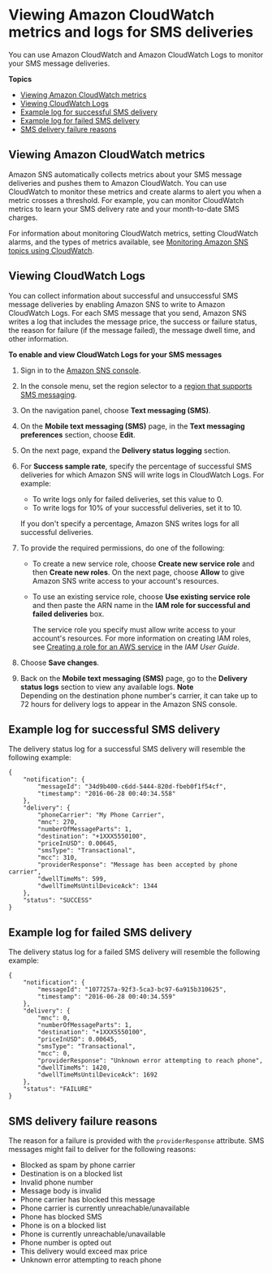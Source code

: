 # Viewing Amazon CloudWatch metrics and logs for SMS deliveries<a name="sms_stats_cloudwatch"></a>

You can use Amazon CloudWatch and Amazon CloudWatch Logs to monitor your SMS message deliveries\.

**Topics**
+ [Viewing Amazon CloudWatch metrics](#sms_stats_cloudwatch_metrics)
+ [Viewing CloudWatch Logs](#sns-viewing-cloudwatch-logs)
+ [Example log for successful SMS delivery](#example-log-successful-sms-delivery)
+ [Example log for failed SMS delivery](#example-log-failed-sms-delivery)
+ [SMS delivery failure reasons](#sms_stats_delivery_fail_reasons)

## Viewing Amazon CloudWatch metrics<a name="sms_stats_cloudwatch_metrics"></a>

Amazon SNS automatically collects metrics about your SMS message deliveries and pushes them to Amazon CloudWatch\. You can use CloudWatch to monitor these metrics and create alarms to alert you when a metric crosses a threshold\. For example, you can monitor CloudWatch metrics to learn your SMS delivery rate and your month\-to\-date SMS charges\.

For information about monitoring CloudWatch metrics, setting CloudWatch alarms, and the types of metrics available, see [Monitoring Amazon SNS topics using CloudWatch](sns-monitoring-using-cloudwatch.md)\.

## Viewing CloudWatch Logs<a name="sns-viewing-cloudwatch-logs"></a>

You can collect information about successful and unsuccessful SMS message deliveries by enabling Amazon SNS to write to Amazon CloudWatch Logs\. For each SMS message that you send, Amazon SNS writes a log that includes the message price, the success or failure status, the reason for failure \(if the message failed\), the message dwell time, and other information\.

**To enable and view CloudWatch Logs for your SMS messages**

1. Sign in to the [Amazon SNS console](https://console.aws.amazon.com/sns/home)\.

1. In the console menu, set the region selector to a [region that supports SMS messaging](sns-supported-regions-countries.md)\.

1. On the navigation panel, choose **Text messaging \(SMS\)**\.

1. On the **Mobile text messaging \(SMS\)** page, in the **Text messaging preferences** section, choose **Edit**\.

1. On the next page, expand the **Delivery status logging** section\.

1. For **Success sample rate**, specify the percentage of successful SMS deliveries for which Amazon SNS will write logs in CloudWatch Logs\. For example:
   + To write logs only for failed deliveries, set this value to 0\.
   + To write logs for 10% of your successful deliveries, set it to 10\.

   If you don't specify a percentage, Amazon SNS writes logs for all successful deliveries\.

1. To provide the required permissions, do one of the following:
   + To create a new service role, choose **Create new service role** and then **Create new roles**\. On the next page, choose **Allow** to give Amazon SNS write access to your account's resources\.
   + To use an existing service role, choose **Use existing service role** and then paste the ARN name in the **IAM role for successful and failed deliveries** box\.

     The service role you specify must allow write access to your account's resources\. For more information on creating IAM roles, see [Creating a role for an AWS service](https://docs.aws.amazon.com/IAM/latest/UserGuide/id_roles_create_for-service.html#roles-creatingrole-service-console) in the *IAM User Guide*\. 

1. Choose **Save changes**\.

1. Back on the **Mobile text messaging \(SMS\)** page, go to the **Delivery status logs** section to view any available logs\.
**Note**  
Depending on the destination phone number's carrier, it can take up to 72 hours for delivery logs to appear in the Amazon SNS console\. 

## Example log for successful SMS delivery<a name="example-log-successful-sms-delivery"></a>

The delivery status log for a successful SMS delivery will resemble the following example:

```
{
    "notification": {
        "messageId": "34d9b400-c6dd-5444-820d-fbeb0f1f54cf",
        "timestamp": "2016-06-28 00:40:34.558"
    },
    "delivery": {
        "phoneCarrier": "My Phone Carrier",
        "mnc": 270,
        "numberOfMessageParts": 1,
        "destination": "+1XXX5550100",
        "priceInUSD": 0.00645,
        "smsType": "Transactional",
        "mcc": 310,
        "providerResponse": "Message has been accepted by phone carrier",
        "dwellTimeMs": 599,
        "dwellTimeMsUntilDeviceAck": 1344
    },
    "status": "SUCCESS"
}
```

## Example log for failed SMS delivery<a name="example-log-failed-sms-delivery"></a>

The delivery status log for a failed SMS delivery will resemble the following example:

```
{
    "notification": {
        "messageId": "1077257a-92f3-5ca3-bc97-6a915b310625",
        "timestamp": "2016-06-28 00:40:34.559"
    },
    "delivery": {
        "mnc": 0,
        "numberOfMessageParts": 1,
        "destination": "+1XXX5550100",
        "priceInUSD": 0.00645,
        "smsType": "Transactional",
        "mcc": 0,
        "providerResponse": "Unknown error attempting to reach phone",
        "dwellTimeMs": 1420,
        "dwellTimeMsUntilDeviceAck": 1692
    },
    "status": "FAILURE"
}
```

## SMS delivery failure reasons<a name="sms_stats_delivery_fail_reasons"></a>

The reason for a failure is provided with the `providerResponse` attribute\. SMS messages might fail to deliver for the following reasons:
+ Blocked as spam by phone carrier
+ Destination is on a blocked list
+ Invalid phone number
+ Message body is invalid
+ Phone carrier has blocked this message
+ Phone carrier is currently unreachable/unavailable
+ Phone has blocked SMS
+ Phone is on a blocked list
+ Phone is currently unreachable/unavailable
+ Phone number is opted out
+ This delivery would exceed max price
+ Unknown error attempting to reach phone